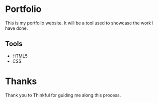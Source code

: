 # Portfolio

This is my portfolio website. It will be a tool used to showcase the work I have done.

## Tools
* HTML5
* CSS

# Thanks

Thank you to Thinkful for guiding me along this process.
